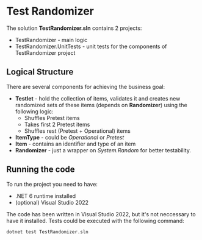 # Test Randomizer
The solution **TestRandomizer.sln** contains 2 projects:
 - TestRandomizer - main logic
 - TestRandomizer.UnitTests - unit tests for the components of TestRandomizer project
## Logical Structure
There are several components for achieving the business goal:
 - **Testlet** - hold the collection of items, validates it and creates new randomized sets of these items (depends on **Randomizer**) using the following logic:
   - Shuffles Pretest items
   - Takes first 2 Pretest items
   - Shuffles rest (Pretest + Operational) items
 - **ItemType** - could be *Operational* or *Pretest*
 - **Item** - contains an identifier and type of an item
 - **Randomizer** - just a wrapper on *System.Random* for better testability.
## Running the code
To run the project you need to have:
 - .NET 6 runtime installed
 - (optional) Visual Studio 2022

The code has been written in Visual Studio 2022, but it's not neccessary to have it installed. Tests could be executed with the following command:

`dotnet test TestRandomizer.sln`
